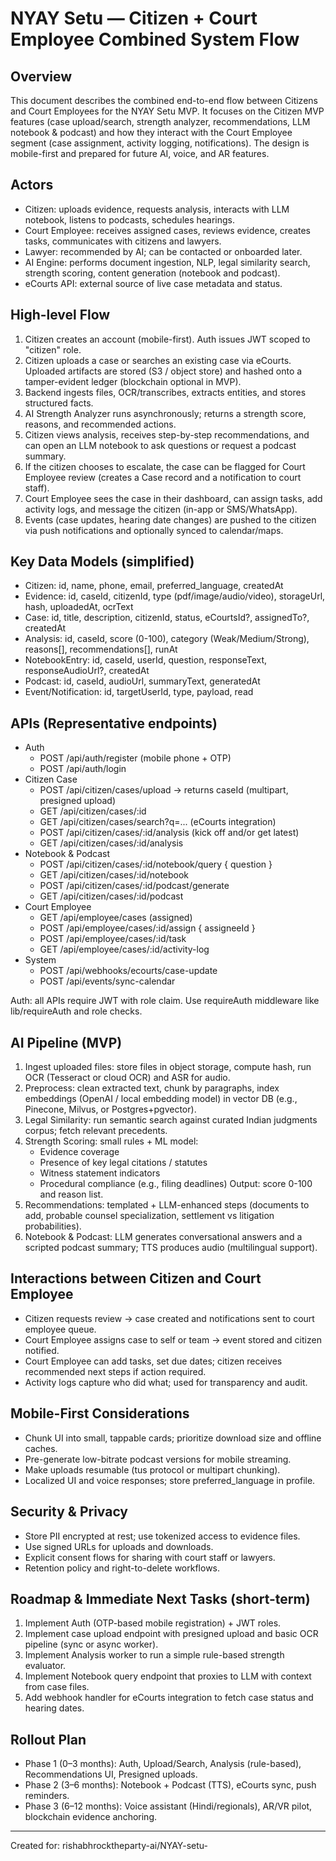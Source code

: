 # NYAY Setu — Citizen + Court Employee Combined System Flow

## Overview
This document describes the combined end-to-end flow between Citizens and Court Employees for the NYAY Setu MVP. It focuses on the Citizen MVP features (case upload/search, strength analyzer, recommendations, LLM notebook & podcast) and how they interact with the Court Employee segment (case assignment, activity logging, notifications). The design is mobile-first and prepared for future AI, voice, and AR features.

## Actors
- Citizen: uploads evidence, requests analysis, interacts with LLM notebook, listens to podcasts, schedules hearings.
- Court Employee: receives assigned cases, reviews evidence, creates tasks, communicates with citizens and lawyers.
- Lawyer: recommended by AI; can be contacted or onboarded later.
- AI Engine: performs document ingestion, NLP, legal similarity search, strength scoring, content generation (notebook and podcast).
- eCourts API: external source of live case metadata and status.

## High-level Flow
1. Citizen creates an account (mobile-first). Auth issues JWT scoped to "citizen" role.
2. Citizen uploads a case or searches an existing case via eCourts. Uploaded artifacts are stored (S3 / object store) and hashed onto a tamper-evident ledger (blockchain optional in MVP).
3. Backend ingests files, OCR/transcribes, extracts entities, and stores structured facts.
4. AI Strength Analyzer runs asynchronously; returns a strength score, reasons, and recommended actions.
5. Citizen views analysis, receives step-by-step recommendations, and can open an LLM notebook to ask questions or request a podcast summary.
6. If the citizen chooses to escalate, the case can be flagged for Court Employee review (creates a Case record and a notification to court staff).
7. Court Employee sees the case in their dashboard, can assign tasks, add activity logs, and message the citizen (in-app or SMS/WhatsApp).
8. Events (case updates, hearing date changes) are pushed to the citizen via push notifications and optionally synced to calendar/maps.

## Key Data Models (simplified)
- Citizen: id, name, phone, email, preferred_language, createdAt
- Evidence: id, caseId, citizenId, type (pdf/image/audio/video), storageUrl, hash, uploadedAt, ocrText
- Case: id, title, description, citizenId, status, eCourtsId?, assignedTo?, createdAt
- Analysis: id, caseId, score (0-100), category (Weak/Medium/Strong), reasons[], recommendations[], runAt
- NotebookEntry: id, caseId, userId, question, responseText, responseAudioUrl?, createdAt
- Podcast: id, caseId, audioUrl, summaryText, generatedAt
- Event/Notification: id, targetUserId, type, payload, read

## APIs (Representative endpoints)
- Auth
  - POST /api/auth/register (mobile phone + OTP)
  - POST /api/auth/login
- Citizen Case
  - POST /api/citizen/cases/upload -> returns caseId (multipart, presigned upload)
  - GET /api/citizen/cases/:id
  - GET /api/citizen/cases/search?q=... (eCourts integration)
  - POST /api/citizen/cases/:id/analysis (kick off and/or get latest)
  - GET /api/citizen/cases/:id/analysis
- Notebook & Podcast
  - POST /api/citizen/cases/:id/notebook/query { question }
  - GET /api/citizen/cases/:id/notebook
  - POST /api/citizen/cases/:id/podcast/generate
  - GET /api/citizen/cases/:id/podcast
- Court Employee
  - GET /api/employee/cases (assigned)
  - POST /api/employee/cases/:id/assign { assigneeId }
  - POST /api/employee/cases/:id/task
  - GET /api/employee/cases/:id/activity-log
- System
  - POST /api/webhooks/ecourts/case-update
  - POST /api/events/sync-calendar

Auth: all APIs require JWT with role claim. Use requireAuth middleware like lib/requireAuth and role checks.

## AI Pipeline (MVP)
1. Ingest uploaded files: store files in object storage, compute hash, run OCR (Tesseract or cloud OCR) and ASR for audio.
2. Preprocess: clean extracted text, chunk by paragraphs, index embeddings (OpenAI / local embedding model) in vector DB (e.g., Pinecone, Milvus, or Postgres+pgvector).
3. Legal Similarity: run semantic search against curated Indian judgments corpus; fetch relevant precedents.
4. Strength Scoring: small rules + ML model:
   - Evidence coverage
   - Presence of key legal citations / statutes
   - Witness statement indicators
   - Procedural compliance (e.g., filing deadlines)
   Output: score 0-100 and reason list.
5. Recommendations: templated + LLM-enhanced steps (documents to add, probable counsel specialization, settlement vs litigation probabilities).
6. Notebook & Podcast: LLM generates conversational answers and a scripted podcast summary; TTS produces audio (multilingual support).

## Interactions between Citizen and Court Employee
- Citizen requests review -> case created and notifications sent to court employee queue.
- Court Employee assigns case to self or team -> event stored and citizen notified.
- Court Employee can add tasks, set due dates; citizen receives recommended next steps if action required.
- Activity logs capture who did what; used for transparency and audit.

## Mobile-First Considerations
- Chunk UI into small, tappable cards; prioritize download size and offline caches.
- Pre-generate low-bitrate podcast versions for mobile streaming.
- Make uploads resumable (tus protocol or multipart chunking).
- Localized UI and voice responses; store preferred_language in profile.

## Security & Privacy
- Store PII encrypted at rest; use tokenized access to evidence files.
- Use signed URLs for uploads and downloads.
- Explicit consent flows for sharing with court staff or lawyers.
- Retention policy and right-to-delete workflows.

## Roadmap & Immediate Next Tasks (short-term)
1. Implement Auth (OTP-based mobile registration) + JWT roles.
2. Implement case upload endpoint with presigned upload and basic OCR pipeline (sync or async worker).
3. Implement Analysis worker to run a simple rule-based strength evaluator.
4. Implement Notebook query endpoint that proxies to LLM with context from case files.
5. Add webhook handler for eCourts integration to fetch case status and hearing dates.

## Rollout Plan
- Phase 1 (0–3 months): Auth, Upload/Search, Analysis (rule-based), Recommendations UI, Presigned uploads.
- Phase 2 (3–6 months): Notebook + Podcast (TTS), eCourts sync, push reminders.
- Phase 3 (6–12 months): Voice assistant (Hindi/regionals), AR/VR pilot, blockchain evidence anchoring.

---

Created for: rishabhrocktheparty-ai/NYAY-setu-